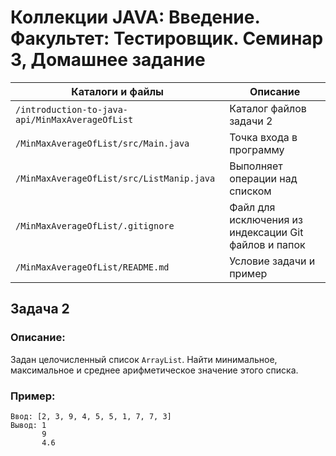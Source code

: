 # Коллекции JAVA: Введение. Факультет: Тестировщик. Семинар 3, Домашнее задание

Каталоги и файлы                                | Описание
------------------------------------------------|-----------------------------------------------------
`/introduction-to-java-api/MinMaxAverageOfList` | Каталог файлов задачи 2
`/MinMaxAverageOfList/src/Main.java`            | Точка входа в программу
`/MinMaxAverageOfList/src/ListManip.java`       | Выполняет операции над списком
`/MinMaxAverageOfList/.gitignore`               | Файл для исключения из индексации Git файлов и папок
`/MinMaxAverageOfList/README.md`                | Условие задачи и пример

## Задача 2

### Описание:

Задан целочисленный список `ArrayList`. Найти минимальное, максимальное и среднее арифметическое значение этого списка.

### Пример:

```
Ввод: [2, 3, 9, 4, 5, 5, 1, 7, 7, 3]
Вывод: 1
       9
       4.6
```


